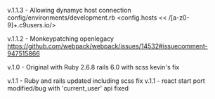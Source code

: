              
v.1.1.3 - Allowing dynamyc host connection config/environments/development.rb <config.hosts << /[a-z0-9]+\.c9users\.io/> 

v.1.1.2 - Monkeypatching openlegacy https://github.com/webpack/webpack/issues/14532#issuecomment-947515866 

v.1.0   - Original with Ruby 2.6.8 rails 6.0 with scss kevin's fix 

v.1.1   - Ruby and rails updated including scss fix
v.1.1   - react start port modified/bug with 'current_user' api fixed

